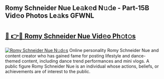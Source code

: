 ## Romy Schneider Nue Le𝚊k𝚎d N𝚞𝚍e - Part-15B Vid𝚎o Photos Le𝚊ks GFWNL

# <h2><a href="http://fb9pssi.evod.top/?m=Romy+Schneider+Nue">🔗 👉🔴 Romy Schneider Nue Vid𝚎o Ph𝚘t𝚘s</a></h2>

[![Romy Schneider Nue N𝚞d𝚎s](https://i.imgur.com/8V9OHl7.gif)](http://fb9pssi.evod.top/?m=Romy+Schneider+Nue)
Online personality Romy Schneider Nue and content creator who has gained fame for posting lifestyle and dance-themed content, including dance trend performances and mini vlogs. A public figure Romy Schneider Nue is an individual whose actions, beliefs, or achievements are of interest to the public. 
